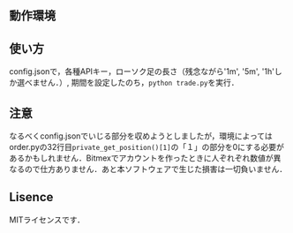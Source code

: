 ## 動作環境
## 使い方
config.jsonで，各種APIキー，ローソク足の長さ（残念ながら'1m', '5m', '1h'しか選べません．）, 期間を設定したのち，`python trade.py`を実行．

## 注意
なるべくconfig.jsonでいじる部分を収めようとしましたが，環境によってはorder.pyの32行目`private_get_position()[1]`の「１」の部分を0にする必要があるかもしれません．Bitmexでアカウントを作ったときに人ぞれぞれ数値が異なるので仕方ありません．あと本ソフトウェアで生じた損害は一切負いません．
## Lisence
MITライセンスです．